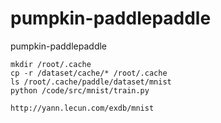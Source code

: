 # pumpkin-paddlepaddle
pumpkin-paddlepaddle

```shell script
mkdir /root/.cache
cp -r /dataset/cache/* /root/.cache
ls /root/.cache/paddle/dataset/mnist
python /code/src/mnist/train.py
```

```
http://yann.lecun.com/exdb/mnist
```